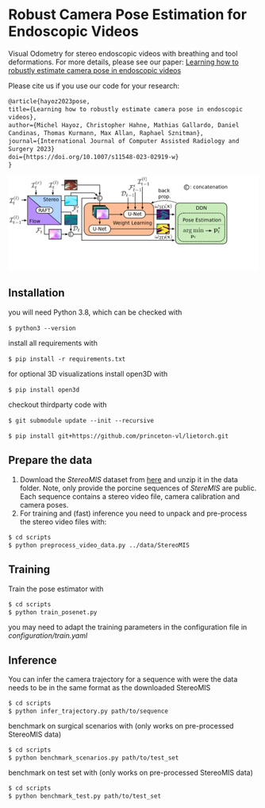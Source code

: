<!-- title -->
# Robust Camera Pose Estimation for Endoscopic Videos

Visual Odometry for stereo endoscopic videos with breathing and tool deformations. For more details, please see our paper:
[Learning how to robustly estimate camera pose in endoscopic videos](https://arxiv.org/abs/2304.08023v1) 

Please cite us if you use our code for your research:

```
@article{hayoz2023pose,
title={Learning how to robustly estimate camera pose in endoscopic videos},
author={Michel Hayoz, Christopher Hahne, Mathias Gallardo, Daniel Candinas, Thomas Kurmann, Max Allan, Raphael Sznitman},
journal={International Journal of Computer Assisted Radiology and Surgery 2023}
doi={https://doi.org/10.1007/s11548-023-02919-w}
}
```

![Alt text](./system_overview.png)
## Installation

you will need Python 3.8, which can be checked with

``` $ python3 --version ```

install all requirements with

``` $ pip install -r requirements.txt ```

for optional 3D visualizations install open3D with

``` $ pip install open3d ```

checkout thirdparty code with

``` $ git submodule update --init --recursive ```

``` $ pip install git+https://github.com/princeton-vl/lietorch.git ```

## Prepare the data
1. Download the *StereoMIS* dataset from [here]([https://doi.org/10.5281/zenodo.7727691]) and unzip it in the data folder.
Note, only provide the porcine sequences of *StereMIS* are public. Each sequence contains a stereo video file, 
camera calibration and camera poses.
2. For training and (fast) inference you need to unpack and pre-process the stereo video files with:
``` 
$ cd scripts
$ python preprocess_video_data.py ../data/StereoMIS
```    

## Training
Train the pose estimator with
``` 
$ cd scripts
$ python train_posenet.py
```
you may need to adapt the training parameters in the configuration file in *configuration/train.yaml*   

## Inference
You can infer the camera trajectory for a sequence with were the data needs to be in the same format as the downloaded StereoMIS
``` 
$ cd scripts
$ python infer_trajectory.py path/to/sequence
```

benchmark on surgical scenarios with (only works on pre-processed StereoMIS data)
``` 
$ cd scripts
$ python benchmark_scenarios.py path/to/test_set
```

benchmark on test set with (only works on pre-processed StereoMIS data)
``` 
$ cd scripts
$ python benchmark_test.py path/to/test_set
```


